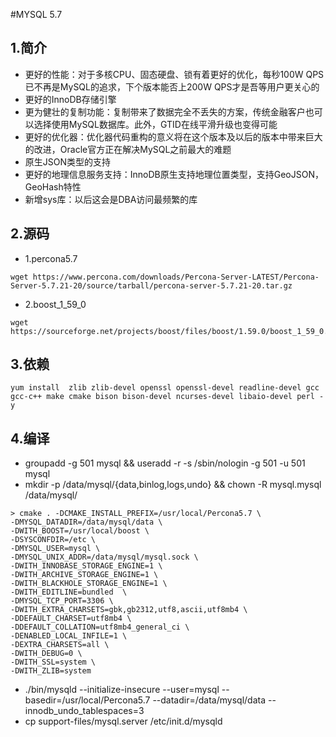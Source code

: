 #MYSQL 5.7

## 1.简介
* 更好的性能：对于多核CPU、固态硬盘、锁有着更好的优化，每秒100W QPS已不再是MySQL的追求，下个版本能否上200W QPS才是吾等用户更关心的
* 更好的InnoDB存储引擎
* 更为健壮的复制功能：复制带来了数据完全不丢失的方案，传统金融客户也可以选择使用MySQL数据库。此外，GTID在线平滑升级也变得可能
* 更好的优化器：优化器代码重构的意义将在这个版本及以后的版本中带来巨大的改进，Oracle官方正在解决MySQL之前最大的难题
* 原生JSON类型的支持
* 更好的地理信息服务支持：InnoDB原生支持地理位置类型，支持GeoJSON，GeoHash特性
* 新增sys库：以后这会是DBA访问最频繁的库 

## 2.源码
* 1.percona5.7
```
wget https://www.percona.com/downloads/Percona-Server-LATEST/Percona-Server-5.7.21-20/source/tarball/percona-server-5.7.21-20.tar.gz
```
* 2.boost_1_59_0
```
wget https://sourceforge.net/projects/boost/files/boost/1.59.0/boost_1_59_0.tar.gz/download
```

## 3.依赖
```
yum install  zlib zlib-devel openssl openssl-devel readline-devel gcc gcc-c++ make cmake bison bison-devel ncurses-devel libaio-devel perl -y
```
## 4.编译

* groupadd -g 501 mysql  &&  useradd -r -s /sbin/nologin -g 501 -u 501 mysql
* mkdir -p /data/mysql/{data,binlog,logs,undo} &&  chown -R mysql.mysql /data/mysql/

```
> cmake . -DCMAKE_INSTALL_PREFIX=/usr/local/Percona5.7 \
-DMYSQL_DATADIR=/data/mysql/data \
-DWITH_BOOST=/usr/local/boost \
-DSYSCONFDIR=/etc \
-DMYSQL_USER=mysql \
-DMYSQL_UNIX_ADDR=/data/mysql/mysql.sock \
-DWITH_INNOBASE_STORAGE_ENGINE=1 \
-DWITH_ARCHIVE_STORAGE_ENGINE=1 \
-DWITH_BLACKHOLE_STORAGE_ENGINE=1 \
-DWITH_EDITLINE=bundled  \
-DMYSQL_TCP_PORT=3306 \
-DWITH_EXTRA_CHARSETS=gbk,gb2312,utf8,ascii,utf8mb4 \
-DDEFAULT_CHARSET=utf8mb4 \
-DDEFAULT_COLLATION=utf8mb4_general_ci \
-DENABLED_LOCAL_INFILE=1 \
-DEXTRA_CHARSETS=all \
-DWITH_DEBUG=0 \
-DWITH_SSL=system \
-DWITH_ZLIB=system
```

* ./bin/mysqld --initialize-insecure --user=mysql --basedir=/usr/local/Percona5.7 --datadir=/data/mysql/data --innodb_undo_tablespaces=3
* cp support-files/mysql.server /etc/init.d/mysqld
